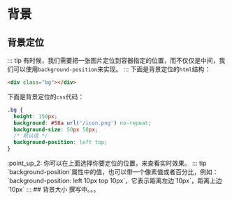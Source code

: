 # 背景

## 背景定位
::: tip
有时候，我们需要把一张图片定位到容器指定的位置，而不仅仅是中间，我们可以使用`background-position`来实现。
:::
下面是背景定位的`html`结构：
```html
<div class="bg"></div>
```
下面是背景定位的`css`代码：
```css
.bg {
  height: 150px;
  background: #58a url('/icon.png') no-repeat;
  background-size: 50px 50px;
  /* 默认值 */
  background-position: left top;
}
```
<background-position/>
:point_up_2: 你可以在上面选择你要定位的位置，来查看实时效果。
::: tip
`background-position`属性中的值，也可以带一个像素值或者百分比，例如：`background-position: left 10px top 10px`，它表示距离左边`10px`，距离上边`10px`
:::
## 背景大小
撰写中。。。